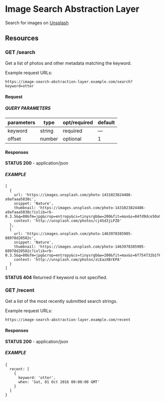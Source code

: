 # Image Search Abstraction Layer

Search for images on [Unsplash](https://unsplash.com)

## Resources

### GET /search

Get a list of photos and other metadata matching the keyword.

Example request URLs:

`https://image-search-abstraction-layer.example.com/search?keyword=otter`

#### Request

##### QUERY PARAMETERS

| parameters | type   | opt/required | default |
|------------|--------|--------------|---------|
| keyword    | string | required     |    —    |
| offset     | number | optional     |    1    |

#### Responses

**STATUS 200** - application/json

##### EXAMPLE

    [
      {
        url: 'https://images.unsplash.com/photo-1431023824486-a9afaaa5838c',
        snippet: 'Nature',
        thumbnail: 'https://images.unsplash.com/photo-1431023824486-a9afaaa5838c?ixlib=rb-0.3.5&q=80&fm=jpg&crop=entropy&cs=tinysrgb&w=200&fit=max&s=84fd9dce50a95a4d4edf32e1ebcf6bd1',
        context: 'http://unsplash.com/photos/cj4Sd3jLPZ8'
      },
      {
        url: 'https://images.unsplash.com/photo-1463978385905-88978d20502c',
        snippet: 'Nature',
        thumbnail: 'https://images.unsplash.com/photo-1463978385905-88978d20502c?ixlib=rb-0.3.5&q=80&fm=jpg&crop=entropy&cs=tinysrgb&w=200&fit=max&s=6f754732b1f66f4bc5fff6fbe77c7922',
        context: 'http://unsplash.com/photos/zLEazXBrEPA'
      }
    ]

**STATUS 404** Returned if keyword is not specified.

### GET /recent

Get a list of the most recently submitted search strings.

Example request URLs:

`https://image-search-abstraction-layer.example.com/recent`

#### Responses

**STATUS 200** - application/json

##### EXAMPLE

    { 
      recent: [
        {
          keyword: 'otter',
          when: 'Sat, 01 Oct 2016 00:00:00 GMT'
        }
      ] 
    }
